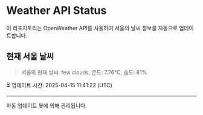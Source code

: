 
# Weather API Status

이 리포지토리는 OpenWeather API를 사용하여 서울의 날씨 정보를 자동으로 업데이트합니다.

## 현재 서울 날씨
> 서울의 현재 날씨: few clouds, 온도: 7.76°C, 습도: 81%

⏳ 업데이트 시간: 2025-04-15 11:41:22 (UTC)

---
자동 업데이트 봇에 의해 관리됩니다.
